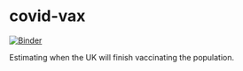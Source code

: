 # covid-vax

[![Binder](https://mybinder.org/badge_logo.svg)](https://mybinder.org/v2/gh/jack89roberts/covid-vax/HEAD?filepath=covid_vax.ipynb)

Estimating when the UK will finish vaccinating the population.
